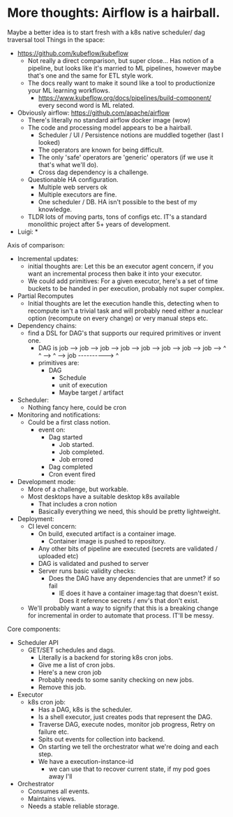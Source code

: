 # More thoughts:  Airflow is a hairball.

Maybe a better idea is to start fresh with a k8s native scheduler/ dag traversal tool
Things in the space: 
* https://github.com/kubeflow/kubeflow
  * Not really a direct comparison, but super close... Has notion of a pipeline, but looks like it's married to ML pipelines, however maybe that's one and the same for ETL style work.
  * The docs really want to make it sound like a tool to productionize your ML learning workflows.
    * https://www.kubeflow.org/docs/pipelines/build-component/ every second word is ML related.
* Obviously airflow: https://github.com/apache/airflow
  * There's literally no standard airflow docker image (wow)
  * The code and processing model appears to be a hairball.
    * Scheduler / UI / Persistence notions are muddled together (last I looked)
    * The operators are known for being difficult.
    * The only 'safe' operators are 'generic' operators (if we use it that's what we'll do).
    * Cross dag dependency is a challenge.
  * Questionable HA configuration.  
    * Multiple web servers ok
    * Multiple executors are fine.
    * One scheduler / DB.  HA isn't possible to the best of my knowledge.
  * TLDR lots of moving parts, tons of configs etc.  IT's a standard monolithic project after 5+ years of development.
* Luigi:
  * 
  
Axis of comparison:
* Incremental updates:
  * initial thoughts are:  Let this be an executor agent concern, if you want an incremental process then bake it into your executor.
  * We could add primitives: For a given executor, here's a set of time buckets to be handed in per execution, probably not super complex.
* Partial Recomputes
  * Initial thoughts are let the execution handle this, detecting when to recompute isn't a trivial task and will probably need either a nuclear option (recompute on every change) or very manual steps etc.
* Dependency chains:
  * find a DSL for DAG's that supports our required primitives or invent one. 
    * DAG is job --> job --> job --> job --> job
                 --> job --> job --> job -->  ^
               ^ -->  ^  --> job ---------->  ^
    * primitives are:
      * DAG 
        * Schedule
        * unit of execution
        * Maybe target / artifact
* Scheduler:
  * Nothing fancy here, could be cron
* Monitoring and notifications:
  * Could be a first class notion.
    * event on:
      * Dag started
        * Job started.
        * Job completed.
        * Job errored
      * Dag completed
      * Cron event fired
* Development mode:
  * More of a challenge, but workable.  
  * Most desktops have a suitable desktop k8s available
    * That includes a cron notion
    * Basically everything we need, this should be pretty lightweight.
* Deployment:
  * CI level concern:
    * On build, executed artifact is a container image.
      * Container image is pushed to repository.
    * Any other bits of pipeline are executed (secrets are validated / uploaded etc)
    * DAG is validated and pushed to server
    * Server runs basic validity checks:
      * Does the DAG have any dependencies that are unmet? if so fail
        * IE does it have a container image:tag that doesn't exist.  Does it reference secrets / env's that don't exist.
  * We'll probably want a way to signify that this is a breaking change for incremental in order to automate that process.  IT'll be messy.
  
Core components:
* Scheduler API
  * GET/SET schedules and dags.
    * Literally is a backend for storing k8s cron jobs.
    * Give me a list of cron jobs.
    * Here's a new cron job
    * Probably needs to some sanity checking on new jobs.
    * Remove this job.
* Executor
  * k8s cron job:
    * Has a DAG, k8s is the scheduler.
    * Is a shell executor, just creates pods that represent the DAG.
    * Traverse DAG, execute nodes, monitor job progress, Retry on failure etc.
    * Spits out events for collection into backend.
    * On starting we tell the orchestrator what we're doing and each step.  
    * We have a execution-instance-id
      * we can use that to recover current state, if my pod goes away I'll 
* Orchestrator
  * Consumes all events.
  * Maintains views.
  * Needs a stable reliable storage.
    

